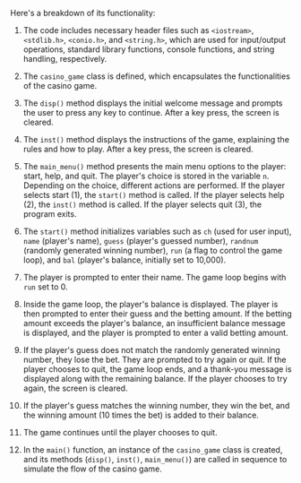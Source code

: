 Here's a breakdown of its functionality:

1. The code includes necessary header files such as `<iostream>`, `<stdlib.h>`, `<conio.h>`, and `<string.h>`, which are used for input/output operations, standard library functions, console functions, and string handling, respectively.

2. The `casino_game` class is defined, which encapsulates the functionalities of the casino game.

3. The `disp()` method displays the initial welcome message and prompts the user to press any key to continue. After a key press, the screen is cleared.

4. The `inst()` method displays the instructions of the game, explaining the rules and how to play. After a key press, the screen is cleared.

5. The `main_menu()` method presents the main menu options to the player: start, help, and quit. The player's choice is stored in the variable `n`. Depending on the choice, different actions are performed. If the player selects start (1), the `start()` method is called. If the player selects help (2), the `inst()` method is called. If the player selects quit (3), the program exits.

6. The `start()` method initializes variables such as `ch` (used for user input), `name` (player's name), `guess` (player's guessed number), `randnum` (randomly generated winning number), `run` (a flag to control the game loop), and `bal` (player's balance, initially set to 10,000).

7. The player is prompted to enter their name. The game loop begins with `run` set to 0.

8. Inside the game loop, the player's balance is displayed. The player is then prompted to enter their guess and the betting amount. If the betting amount exceeds the player's balance, an insufficient balance message is displayed, and the player is prompted to enter a valid betting amount.

9. If the player's guess does not match the randomly generated winning number, they lose the bet. They are prompted to try again or quit. If the player chooses to quit, the game loop ends, and a thank-you message is displayed along with the remaining balance. If the player chooses to try again, the screen is cleared.

10. If the player's guess matches the winning number, they win the bet, and the winning amount (10 times the bet) is added to their balance.

11. The game continues until the player chooses to quit.

12. In the `main()` function, an instance of the `casino_game` class is created, and its methods (`disp()`, `inst()`, `main_menu()`) are called in sequence to simulate the flow of the casino game.
